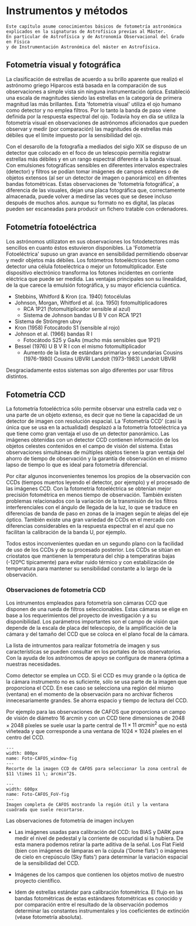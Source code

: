 # Instrumentos y métodos
 

```{note}
Este capítulo asume conocimientos básicos de fotometría astronómica 
explicados en la signaturas de Astrofísica previas al Máster. 
En particular de Astrofísica y de Astronomía Observacional del Grado en Física 
y de Instrumentación Astronómica del máster en Astrofísica.  
```

## Fotometría visual y fotográfica
La clasificación de estrellas de acuerdo a su brillo aparente que realizó el astrónomo griego Hiparcos está basada en la comparación de sus observaciones a simple vista sin ninguna instrumentación óptica. Estableció una escala de magnitudes siendo las estrellas en la categoría de primera magnitud las más brillantes. Esta 'fotometría visual' utiliza el ojo humano como detector y no emplea filtros. Por lo tanto la banda de paso viene definida por la respuesta espectral del ojo. Todavía hoy en día se utiliza la fotometría visual en observaciones de astrónomos aficionados que pueden observar y medir (por comparación) las magnitudes de estrellas más débiles que el límite impuesto por la sensibilidad del ojo.

Con el desarollo de la fotografía a mediados del siglo XIX se dispuso de un detector que colocado en el foco de un telescopio permitía registrar estrellas más débiles y en un rango espectral diferente a la banda visual. Con emulsiones fotográficas sensibles en diferentes intervalos espectrales (detector) y filtros se podían tomar imágenes de campos estelares o de objetos extensos (al ser un detector de imagen o panorámico) en difrentes bandas fotométricas. Estas observaciones de 'fotometría fotográfica', a diferencia de las visuales, dejan una placa fotográfica  que, correctamente almacenada, puede volver a medirse  las veces que se desee incluso después de muchos años. aunque su formato no es digital, las placas pueden ser escaneadas para producir un fichero tratable con ordenadores.

## Fotometría fotoeléctrica
Los astrónomos utilizaton en sus observaciones los fotodetectores más sencillos en cuanto éstos estuvieron disponibles. La 'Fotometría Fotoeléctrica' supuso un gran avance en sensibilidad permitiendo observar y medir objetos más débiles. Los fotómetros fotoeléctricos tienen como detector una célula fotoeléctrica o mejor un fotomultiplicador. Este dispositivo 
electrónico transforma los fotones incidentes en corriente eléctrica que puede ser medida. Las ventajas principales son su linealidad, de la que carece la emulsión fotográfica, y su mayor eficiencia cuántica.
- Stebbins, Whitford & Kron  (ca. 1940)         fotocélulas
- Johnson, Morgan, Whitford et al. (ca. 1950)   fotomultiplicadores
  - RCA 1P21 (fotomultiplicador sensible al azul)
  - Sistema de Johnson  bandas U B V con RCA 1P21
- Sistema de Strömgren ubvy
- Kron (1958)    Fotocátodo S1  (sensible al rojo)
- Johnson et al. (1966)   bandas R I
   - Fotocátodo S25 y GaAs (mucho más sensibles que 1P21)
- Bessel (1976) U B V R I con el mismo fotomultiplicador
   - Aumento de la lista de estándars primarias y secundarias
       Cousins (1976-1980)     Cousins UBVRI
       Landolt (1973-1983)     Landolt UBVRI

Desgraciadamente estos sistemas son algo diferentes por usar filtros distintos.


## Fotometría CCD
La fotometría fotoeléctrica sólo permite observar una estrella cada vez o una parte de un objeto extenso, es decir que no tiene la capacidad de un detector de imagen con resolución espacial. La 'Fotometría CCD' (casi la única que se usa en la actualidad) desplazó a la fotometría fotoeléctrica ya que tiene como gran ventaja el uso de un detector panorámico. Las imágenes obtenidas con un detector CCD contienen información de los objetos celestes contenidos en el campo de visión del sistema. Estas observaciones simultáneas de múltiples objetos tienen la gran ventaja del ahorro de tiempo de observación y la garantía de observación en el mismo lapso de tiempo lo que es ideal para fotometría diferencial.

Por citar algunos inconvenientes tenemos los propios de la observación con CCDs (tiempos muertos leyendo el detector, por ejemplo) y el procesado de las imágenes CCD. Con la fotometría fotoeléctrica se obtenían mejor precisión fotométrica en menos tiempo de observación. También existen problemas relacionados con la variación de la transmisión de los filtros interferenciales con el ángulo de llegada de la luz, lo que se traduce en diferencias de banda de paso en zonas de la imagen según te alejas del eje óptico. También existe una gran variedad de CCDs en el mercado con diferencias considerables en la respuesta espectral en el azul que no facilitan la calibración de la banda U, por ejemplo.

Todos estos inconvenientes quedan en un segundo plano con la facilidad de uso de los CCDs y de su procesado posterior. Los CCDs se sitúan en criostatos que mantienen la temperatura del chip a temperatiras bajas (-120ºC típicamente) para evitar ruido térmico y con estabilización de temperatura para mantener su sensibilidad constante a lo largo de la observación.



### Observaciones de fotometría CCD

Los intrumentos  empleados para fotometría son cámaras CCD que disponen de una rueda de filtros seleccionables. Estas cámaras se elige en base a los requerimientos del proyecto de investigación y a su disponibilidad. Los parámetros importantes son el campo de visión que depende de la escala de placa del telescopio, de la amplificación de la cámara y del tamaño del CCD que se coloca en el plano focal de la cámara.

La lista de intrumentos para realizar fotometría de imagen y sus características se pueden consultar en los portales de los observatorios. Con la ayuda de los astrónomos de apoyo se configura de manera óptima a nuestras necesidades.

Como detector se emplea un CCD. Si el CCD es muy grande o la óptica de la cámara instrumento no es suficiente, sólo se usa parte de la imagen que proporciona el CCD. En ese caso se selecciona una región del mismo (ventana) en el momento de la observación  para no archivar ficheros innecesariamente grandes. Se ahorra espacio y tiempo de lectura del CCD.

Por ejemplo para las observaciones de CAFOS que proporciona un campo de visión de diámetro 16 arcmin y con un CCD tiene dimensiones de $2048 \times 2048$ píxeles se suele usar la parte central de $11 \times 11 \; arcmin^2$ que no está viñeteada y que corresponde a una ventana de $1024 \times 1024$ píxeles en el centro del CCD.  

```{figure} /_static/lecture_specific/fotometria/foto_39_CAFOS_window.png
---
width: 800px
name: Foto-CAFOS_window-fig
---
Recorte de la imagen CCD de CAFOS para seleccionar la zona central de $11 \times 11 \; arcmin^2$.
```
```{figure} /_static/lecture_specific/fotometria/foto_40_CAFOS_FoV.png
---
width: 600px
name: Foto-CAFOS_FoV-fig
---
Imagen completa de CAFOS mostrando la región útil y la ventana cuadrada que suele recortarse.
```

Las observaciones de fotometría de imagen incluyen 

- Las imágenes usadas para calibración del CCD: los BIAS y DARK para medir el nivel de pedestal y la corriente de oscuridad si la hubiera. De esta manera podemos retirar la parte aditiva de la señal.
Los Flat Field (bien con imágenes de lámparas en la cúpula ('Dome flats') o imágenes de cielo en crepúsculo (Sky flats') para determinar la variación espacial de la sensibilidad del CCD.

- Imágenes de los campos que contienen los objetos motivo de nuestro proyecto científico.

- Idem de estrellas estándar para calibración fotométrica. El flujo en las bandas fotométricas de estas estándares fotométricas es conocido y por comparación entre el resultado de la observación podemos determinar las constantes instrumentales y los coeficientes de extinción (véase fotometría absoluta).
